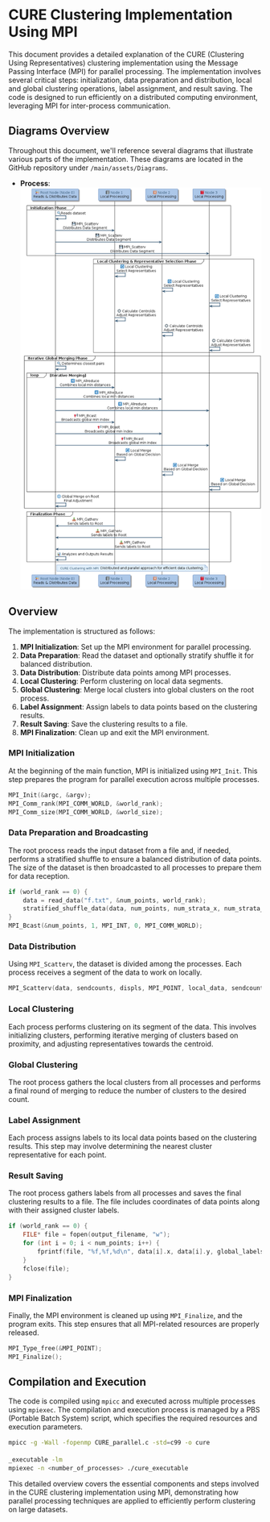 # CURE Clustering Implementation Using MPI

This document provides a detailed explanation of the CURE (Clustering Using Representatives) clustering implementation using the Message Passing Interface (MPI) for parallel processing. The implementation involves several critical steps: initialization, data preparation and distribution, local and global clustering operations, label assignment, and result saving. The code is designed to run efficiently on a distributed computing environment, leveraging MPI for inter-process communication.

## Diagrams Overview

Throughout this document, we'll reference several diagrams that illustrate various parts of the implementation. These diagrams are located in the GitHub repository under `/main/assets/Diagrams`.

- **Process**: ![MPI Initialization Diagram](https://github.com/joeaelkhoury/CURE-parallelization/blob/main/assets/Diagrams/full.png)


## Overview

The implementation is structured as follows:

1. **MPI Initialization**: Set up the MPI environment for parallel processing.
2. **Data Preparation**: Read the dataset and optionally stratify shuffle it for balanced distribution.
3. **Data Distribution**: Distribute data points among MPI processes.
4. **Local Clustering**: Perform clustering on local data segments.
5. **Global Clustering**: Merge local clusters into global clusters on the root process.
6. **Label Assignment**: Assign labels to data points based on the clustering results.
7. **Result Saving**: Save the clustering results to a file.
8. **MPI Finalization**: Clean up and exit the MPI environment.

### MPI Initialization

At the beginning of the main function, MPI is initialized using `MPI_Init`. This step prepares the program for parallel execution across multiple processes.

```c
MPI_Init(&argc, &argv);
MPI_Comm_rank(MPI_COMM_WORLD, &world_rank);
MPI_Comm_size(MPI_COMM_WORLD, &world_size);
```

### Data Preparation and Broadcasting

The root process reads the input dataset from a file and, if needed, performs a stratified shuffle to ensure a balanced distribution of data points. The size of the dataset is then broadcasted to all processes to prepare them for data reception.

```c
if (world_rank == 0) {
    data = read_data("f.txt", &num_points, world_rank);
    stratified_shuffle_data(data, num_points, num_strata_x, num_strata_y);
}
MPI_Bcast(&num_points, 1, MPI_INT, 0, MPI_COMM_WORLD);
```

### Data Distribution

Using `MPI_Scatterv`, the dataset is divided among the processes. Each process receives a segment of the data to work on locally.

```c
MPI_Scatterv(data, sendcounts, displs, MPI_POINT, local_data, sendcounts[world_rank], MPI_POINT, 0, MPI_COMM_WORLD);
```

### Local Clustering

Each process performs clustering on its segment of the data. This involves initializing clusters, performing iterative merging of clusters based on proximity, and adjusting representatives towards the centroid.

### Global Clustering

The root process gathers the local clusters from all processes and performs a final round of merging to reduce the number of clusters to the desired count.

### Label Assignment

Each process assigns labels to its local data points based on the clustering results. This step may involve determining the nearest cluster representative for each point.

### Result Saving

The root process gathers labels from all processes and saves the final clustering results to a file. The file includes coordinates of data points along with their assigned cluster labels.

```c
if (world_rank == 0) {
    FILE* file = fopen(output_filename, "w");
    for (int i = 0; i < num_points; i++) {
        fprintf(file, "%f,%f,%d\n", data[i].x, data[i].y, global_labels[i]);
    }
    fclose(file);
}
```

### MPI Finalization

Finally, the MPI environment is cleaned up using `MPI_Finalize`, and the program exits. This step ensures that all MPI-related resources are properly released.

```c
MPI_Type_free(&MPI_POINT);
MPI_Finalize();
```

## Compilation and Execution

The code is compiled using `mpicc` and executed across multiple processes using `mpiexec`. The compilation and execution process is managed by a PBS (Portable Batch System) script, which specifies the required resources and execution parameters.

```bash
mpicc -g -Wall -fopenmp CURE_parallel.c -std=c99 -o cure

_executable -lm
mpiexec -n <number_of_processes> ./cure_executable
```

This detailed overview covers the essential components and steps involved in the CURE clustering implementation using MPI, demonstrating how parallel processing techniques are applied to efficiently perform clustering on large datasets.
